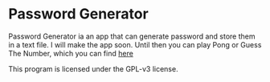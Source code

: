 # Password Generator
Password Generator ia an app that can generate password and store them in a text file. I will make the app soon. Until then you can play Pong or Guess The Number, which you can find <a href="https://andreiapps.com/apps">here</a>

This program is licensed under the GPL-v3 license.

